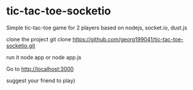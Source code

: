 tic-tac-toe-socketio
====================
Simple tic-tac-toe game for 2 players based on nodejs, socket.io, dust.js 

clone the project 
git clone https://github.com/georg199041/tic-tac-toe-socketio.git

run it
node app or node app.js

Go to <a href="http://localhost:3000">http://localhost:3000</a>

suggest your friend to play)
